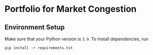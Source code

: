 # Portfolio for Market Congestion

## Environment Setup

Make sure that your Python version is `3.9`. To install dependencies, run

```shell
pip install -r requirements.txt
```
